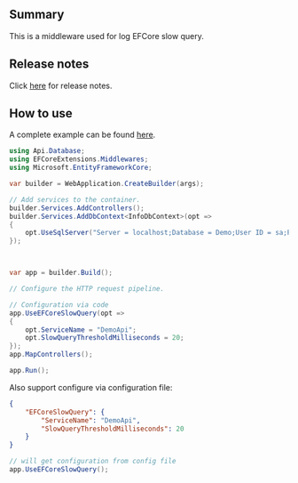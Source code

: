 ﻿## Summary

This is a middleware used for log EFCore slow query.  

## Release notes

Click [here](https://github.com/CwjXFH/CodeSnippet/dotnet/EFCoreUtils/src/EFCoreSlowQuery/RELEASE-NOTES.md) for release notes.

## How to use

A complete example can be found [here](https://github.com/CwjXFH/CodeSnippet/dotnet/EFCoreUtils/samples/Api).

```c#
using Api.Database;
using EFCoreExtensions.Middlewares;
using Microsoft.EntityFrameworkCore;

var builder = WebApplication.CreateBuilder(args);

// Add services to the container.
builder.Services.AddControllers();
builder.Services.AddDbContext<InfoDbContext>(opt =>
{
    opt.UseSqlServer("Server = localhost;Database = Demo;User ID = sa;Password = Docker2022!;Application Name = EFCore;");
});



var app = builder.Build();

// Configure the HTTP request pipeline.

// Configuration via code
app.UseEFCoreSlowQuery(opt =>
{
    opt.ServiceName = "DemoApi";
    opt.SlowQueryThresholdMilliseconds = 20;
});
app.MapControllers();

app.Run();
```
Also support configure via configuration file:  
```json
{
    "EFCoreSlowQuery": {
        "ServiceName": "DemoApi",
        "SlowQueryThresholdMilliseconds": 20
    }
}
```

```c#
// will get configuration from config file
app.UseEFCoreSlowQuery();
```
